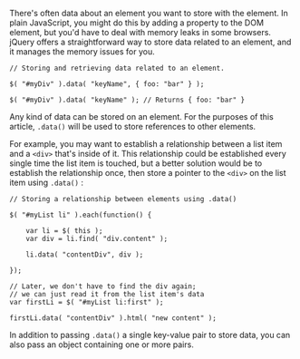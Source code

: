 <script>{

    "title": "Data Methods",
    "level": "intermediate",
    "source": "http://jqfundamentals.com/legacy",
    "attribution": [ "jQuery Fundamentals" ]

}</script>

There's often data about an element you want to store with the element. In plain JavaScript, you might do this by adding a property to the DOM element, but you'd have to deal with memory leaks in some browsers. jQuery offers a straightforward way to store data related to an element, and it manages the memory issues for you.

``` 
// Storing and retrieving data related to an element.

$( "#myDiv" ).data( "keyName", { foo: "bar" } );

$( "#myDiv" ).data( "keyName" ); // Returns { foo: "bar" }
```

Any kind of data can be stored on an element. For the purposes of this article, `.data()` will be used to store references to other elements.

For example, you may want to establish a relationship between a list item and a `<div>` that's inside of it. This relationship could be established every single time the list item is touched, but a better solution would be to establish the relationship once, then store a pointer to the `<div>` on the list item using `.data()` :

``` 
// Storing a relationship between elements using .data()

$( "#myList li" ).each(function() {

    var li = $( this );
    var div = li.find( "div.content" );

    li.data( "contentDiv", div );

});

// Later, we don't have to find the div again;
// we can just read it from the list item's data
var firstLi = $( "#myList li:first" );

firstLi.data( "contentDiv" ).html( "new content" );
```

In addition to passing `.data()` a single key-value pair to store data, you can also pass an object containing one or more pairs.
